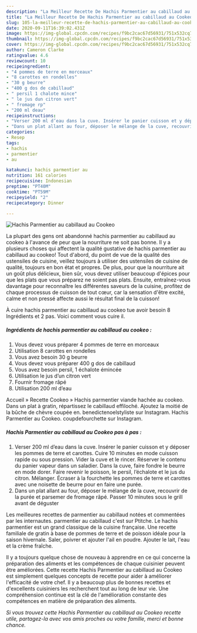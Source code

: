 ```yaml
---
description: "La Meilleur Recette De Hachis Parmentier au cabillaud au Cookeo"
title: "La Meilleur Recette De Hachis Parmentier au cabillaud au Cookeo"
slug: 105-la-meilleur-recette-de-hachis-parmentier-au-cabillaud-au-cookeo
date: 2020-09-11T16:39:02.431Z
image: https://img-global.cpcdn.com/recipes/f9bc2cac67d56931/751x532cq70/hachis-parmentier-au-cabillaud-au-cookeo-photo-principale-de-la-recette.jpg
thumbnail: https://img-global.cpcdn.com/recipes/f9bc2cac67d56931/751x532cq70/hachis-parmentier-au-cabillaud-au-cookeo-photo-principale-de-la-recette.jpg
cover: https://img-global.cpcdn.com/recipes/f9bc2cac67d56931/751x532cq70/hachis-parmentier-au-cabillaud-au-cookeo-photo-principale-de-la-recette.jpg
author: Cameron Clarke
ratingvalue: 4.6
reviewcount: 10
recipeingredient:
- "4 pommes de terre en morceaux"
- "8 carottes en rondelles"
- "30 g beurre"
- "400 g dos de cabillaud"
- " persil 1 chalote mince"
- " le jus dun citron vert"
- " fromage rp"
- "200 ml deau"
recipeinstructions:
- "Verser 200 ml d’eau dans la cuve. Insérer le panier cuisson et y déposer les pommes de terre et carottes. Cuire 10 minutes en mode cuisson rapide ou sous pression. Vider la cuve et le rincer. Réserver le contenu du panier vapeur dans un saladier. Dans la cuve, faire fondre le beurre en mode dorer. Faire revenir le poisson, le persil, l’échalote et le jus du citron. Mélanger. Écraser à la fourchette les pommes de terre et carottes avec une noisette de beurre pour en faire une purée."
- "Dans un plat allant au four, déposer le mélange de la cuve, recouvrir de la purée et parsemer de fromage râpé. Passer 10 minutes sous le grill avant de déguster"
categories:
- Resep
tags:
- hachis
- parmentier
- au

katakunci: hachis parmentier au 
nutrition: 161 calories
recipecuisine: Indonesian
preptime: "PT40M"
cooktime: "PT59M"
recipeyield: "2"
recipecategory: Dinner

---
```



![Hachis Parmentier au cabillaud au Cookeo](https://img-global.cpcdn.com/recipes/f9bc2cac67d56931/751x532cq70/hachis-parmentier-au-cabillaud-au-cookeo-photo-principale-de-la-recette.jpg)

La plupart des gens ont abandonné hachis parmentier au cabillaud au cookeo à l'avance de peur que la nourriture ne soit pas bonne. Il y a plusieurs choses qui affectent la qualité gustative de hachis parmentier au cabillaud au cookeo! Tout d'abord, du point de vue de la qualité des ustensiles de cuisine, veillez toujours à utiliser des ustensiles de cuisine de qualité, toujours en bon état et propres. De plus, pour que la nourriture ait un goût plus délicieux, bien sûr, vous devez utiliser beaucoup d'épices pour que les plats que vous préparez ne soient pas plats. Ensuite, entraînez-vous davantage pour reconnaître les différentes saveurs de la cuisine, profitez de chaque processus de cuisson de tout cœur, car la sensation d'être excité, calme et non pressé affecte aussi le résultat final de la cuisson!

<!--inarticleads1-->

À cuire hachis parmentier au cabillaud au cookeo tue avoir besoin 8 Ingrédients et 2 pas. Voici comment vous cuire il.

##### Ingrédients de hachis parmentier au cabillaud au cookeo :

1. Vous devez vous préparer 4 pommes de terre en morceaux
1. Utilisation 8 carottes en rondelles
1. Vous avez besoin 30 g beurre
1. Vous devez vous préparer 400 g dos de cabillaud
1. Vous avez besoin  persil, 1 échalote émincée
1. Utilisation  le jus d’un citron vert
1. Fournir  fromage râpé
1. Utilisation 200 ml d’eau


Accueil » Recette Cookeo » Hachis parmentier viande hachée au cookeo. Dans un plat à gratin, répartissez le cabillaud effiloché. Ajoutez la moitié de la bûche de chèvre coupée en. benedictenoelstyliste sur Instagram. Hachis Parmentier au Cookeo. coupdefourchette sur Instagram. 

<!--inarticleads2-->

##### Hachis Parmentier au cabillaud au Cookeo pas à pas :

1. Verser 200 ml d’eau dans la cuve. Insérer le panier cuisson et y déposer les pommes de terre et carottes. Cuire 10 minutes en mode cuisson rapide ou sous pression. Vider la cuve et le rincer. Réserver le contenu du panier vapeur dans un saladier. Dans la cuve, faire fondre le beurre en mode dorer. Faire revenir le poisson, le persil, l’échalote et le jus du citron. Mélanger. Écraser à la fourchette les pommes de terre et carottes avec une noisette de beurre pour en faire une purée.
1. Dans un plat allant au four, déposer le mélange de la cuve, recouvrir de la purée et parsemer de fromage râpé. Passer 10 minutes sous le grill avant de déguster


Les meilleures recettes de parmentier au cabillaud notées et commentées par les internautes. parmentier au cabillaud c&#39;est sur Ptitche. Le hachis parmentier est un grand classique de la cuisine française. Une recette familiale de gratin à base de pommes de terre et de poisson idéale pour la saison hivernale. Saler, poivrer et ajouter l&#39;ail en poudre. Ajouter le lait, l&#39;eau et la crème fraîche. 

<!--inarticleads1-->

<p>
Il y a toujours quelque chose de nouveau à apprendre en ce qui concerne la préparation des aliments et les compétences de chaque cuisinier peuvent être améliorées. Cette recette Hachis Parmentier au cabillaud au Cookeo est simplement quelques concepts de recette pour aider à améliorer l'efficacité de votre chef. Il y a beaucoup plus de bonnes recettes et d'excellents cuisiniers les recherchent tout au long de leur vie. Une compréhension continue est la clé de l'amélioration constante des compétences en matière de préparation des aliments.
</p>

<p>
<i>Si vous trouvez cette Hachis Parmentier au cabillaud au Cookeo recette utile, partagez-la avec vos amis proches ou votre famille, merci et bonne chance.</i>
</p>
